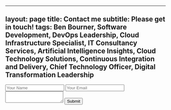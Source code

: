 
---
layout: page
title: Contact me
subtitle: Please get in touch!
tags: Ben Bourner, Software Development, DevOps Leadership, Cloud Infrastructure Specialist, IT Consultancy Services, Artificial Intelligence Insights, Cloud Technology Solutions, Continuous Integration and Delivery, Chief Technology Officer, Digital Transformation Leadership
---

<form action="https://api.staticforms.xyz/submit" method="post">
    <input type="text" name="name" placeholder="Your Name">
    <input type="text" name="email" placeholder="Your Email" />
    <textarea name="message"></textarea>
    <input type="text" name="honeypot" style="display:none">
    <input type="hidden" name="accessKey" value="4317d733-40ae-4543-babb-6202af818331">
    <input type="hidden" name="subject" value="Contact us from - example.com" />
    <input type="hidden" name="replyTo" value="@">
    <input type="hidden" name="redirectTo" value="https://example.com/contact/success">
    <input type="submit" value="Submit" />
</form>
    